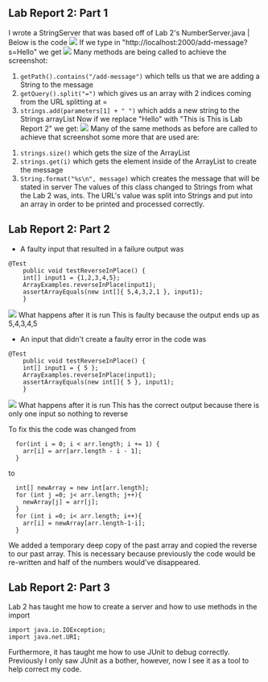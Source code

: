 ## Lab Report 2: Part 1
I wrote a StringServer that was based off of Lab 2's NumberServer.java | 
Below is the code
![](https://i.imgur.com/9xOdrxi.png)
If we type in "http://localhost:2000/add-message?s=Hello" we get
![](https://i.imgur.com/82usQ2w.png)
Many methods are being called to achieve the screenshot:
1. `getPath().contains("/add-message")` which tells us that we are adding a String to the message
2. `getQuery().split("=")` which gives us an array with 2 indices coming from the URL splitting at =
3. `strings.add(parameters[1] + " ")` which adds a new string to the Strings arrayList
Now if we replace "Hello" with "This is This is Lab Report 2" we get:
![](https://i.imgur.com/r6hOuzY.png)
Many of the same methods as before are called to achieve that screenshot some more that are used are:
1) `strings.size()` which gets the size of the ArrayList
2) `strings.get(i)` which gets the element inside of the ArrayList to create the message
3) `String.format("%s\n", message)` which creates the message that will be stated in server
The values of this class changed to Strings from what the Lab 2 was, ints. The URL's value was split into Strings and put into an array in order to be printed and processed correctly.
## Lab Report 2: Part 2
- A faulty input that resulted in a failure output was
```
@Test 
	public void testReverseInPlace() {
    int[] input1 = {1,2,3,4,5};
    ArrayExamples.reverseInPlace(input1);
    assertArrayEquals(new int[]{ 5,4,3,2,1 }, input1);
	}
```

![](https://i.imgur.com/2rp5v9m.png) What happens after it is run
This is faulty because the output ends up as 5,4,3,4,5
- An input that didn't create a faulty error in the code was 
```
@Test
	public void testReverseInPlace() {
    int[] input1 = { 5 };
    ArrayExamples.reverseInPlace(input1);
    assertArrayEquals(new int[]{ 5 }, input1);
	}
  ```
  ![](https://i.imgur.com/Ichxh1J.png) What happens after it is run
  This has the correct output because there is only one input so nothing to reverse
  
  To fix this the code was changed from
  ```
    for(int i = 0; i < arr.length; i += 1) {
      arr[i] = arr[arr.length - i - 1];
    }
  ```
  to
  ```
    int[] newArray = new int[arr.length];
    for (int j =0; j< arr.length; j++){
      newArray[j] = arr[j];
    }
    for (int i =0; i< arr.length; i++){
      arr[i] = newArray[arr.length-1-i]; 
    }
   ```
   We added a temporary deep copy of the past array and copied the reverse to our past array. 
This is necessary because previously the code would be re-written and half of the numbers would've disappeared.
## Lab Report 2: Part 3
Lab 2 has taught me how to create a server and how to use methods in the import 
```
import java.io.IOException;
import java.net.URI;
```
Furthermore, it has taught me how to use JUnit to debug correctly. Previously I only saw JUnit as a bother, however, now I see it as a tool to help correct my code.
